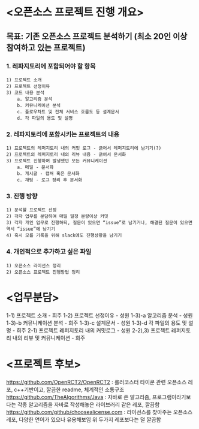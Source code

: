 <오픈소스 프로젝트 진행 개요>
======================
목표: 기존 오픈소스 프로젝트 분석하기 (최소 20인 이상 참여하고 있는 프로젝트)
-----------------------------------------------------------
### 1. 레파지토리에 포함되어야 할 항목
	1) 프로젝트 소개
	2) 프로젝트 선정이유
	3) 코드 내용 분석
		a. 알고리즘 분석
		b. 커뮤니케이션 분석
		c. 플로우차트 및 전체 서비스 흐름도 등 설계문서
		d. 각 파일의 용도 및 설명

### 2. 레파지토리에 포함시키는 프로젝트의 내용
	1) 프로젝트의 레퍼지토리 내의 커밋 로그 - 긁어서 레퍼지토리에 남기기(?)
	2) 프로젝트의 레퍼지토리 내의 리뷰 내용 - 긁어서 문서화
	3) 프로젝트 진행하며 발생했던 모든 커뮤니케이션
		a. 메일 - 문서화
		b. 게시글 - 캡쳐 혹은 문서화
		c. 채팅 - 로그 정리 후 문서화

### 3. 진행 방향
	1) 분석할 프로젝트 선정
	2) 각자 업무를 분담하여 매일 일정 분량이상 커밋
	3) 각자 개인 업무로 진행하되, 질문이 있으면 “issue”로 남기거나, 해결된 질문이 있으면 역시 “issue”에 남기기
	4) 혹시 모를 기록을 위해 slack에도 진행상황을 남기기

### 4. 개인적으로 추가하고 싶은 파일
	1) 오픈소스 라이선스 정리
	2) 오픈소스 프로젝트 진행방법 정리

<업무분담>
=========
1-1) 프로젝트 소개 - 희주
1-2) 프로젝트 선정이유 - 성원
1-3)-a 알고리즘 분석 - 성원
1-3)-b 커뮤니케이션 분석 - 희주
1-3)-c 설계문서 - 성원
1-3)-d 각 파일의 용도 및 설명 - 희주
2-1) 프로젝트 레퍼지토리 내의 커밋로그 - 성원
2-2),3) 프로젝트 레퍼지토리 내의 리뷰 및 커뮤니케이션 - 희주

<프로젝트 후보>
=============
https://github.com/OpenRCT2/OpenRCT2 : 롤러코스터 타이쿤 관련 오픈소스 레포, c++기반이고, 깔끔한 readme, 체계적인 소통구조
https://github.com/TheAlgorithms/Java : 자바로 쓴 알고리즘, 프로그램이라기보다는 각종 알고리즘을 자바로 작성해놓은 라이브러리 같은 레포, 깔끔함
https://github.com/github/choosealicense.com : 라이선스를 찾아주는 오픈소스 레포, 다양한 언어가 있으나 유용해보임 위 두가지 레포보다는 덜 깔끔함
